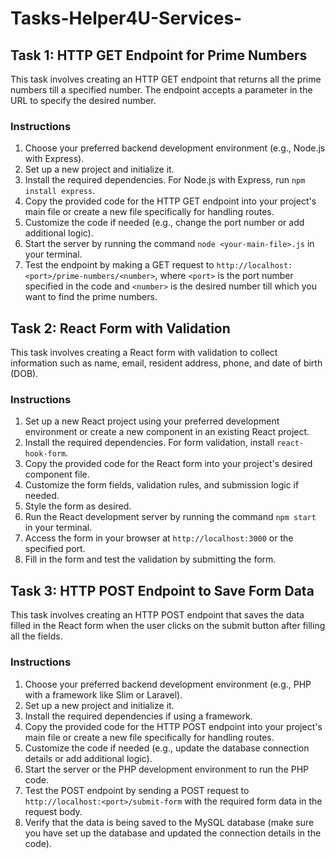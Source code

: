 # Tasks-Helper4U-Services-



## Task 1: HTTP GET Endpoint for Prime Numbers

This task involves creating an HTTP GET endpoint that returns all the prime numbers till a specified number. The endpoint accepts a parameter in the URL to specify the desired number.

### Instructions

1. Choose your preferred backend development environment (e.g., Node.js with Express).
2. Set up a new project and initialize it.
3. Install the required dependencies. For Node.js with Express, run `npm install express`.
4. Copy the provided code for the HTTP GET endpoint into your project's main file or create a new file specifically for handling routes.
5. Customize the code if needed (e.g., change the port number or add additional logic).
6. Start the server by running the command `node <your-main-file>.js` in your terminal.
7. Test the endpoint by making a GET request to `http://localhost:<port>/prime-numbers/<number>`, where `<port>` is the port number specified in the code and `<number>` is the desired number till which you want to find the prime numbers.

## Task 2: React Form with Validation

This task involves creating a React form with validation to collect information such as name, email, resident address, phone, and date of birth (DOB).

### Instructions

1. Set up a new React project using your preferred development environment or create a new component in an existing React project.
2. Install the required dependencies. For form validation, install `react-hook-form`.
3. Copy the provided code for the React form into your project's desired component file.
4. Customize the form fields, validation rules, and submission logic if needed.
5. Style the form as desired.
6. Run the React development server by running the command `npm start` in your terminal.
7. Access the form in your browser at `http://localhost:3000` or the specified port.
8. Fill in the form and test the validation by submitting the form.

## Task 3: HTTP POST Endpoint to Save Form Data

This task involves creating an HTTP POST endpoint that saves the data filled in the React form when the user clicks on the submit button after filling all the fields.

### Instructions

1. Choose your preferred backend development environment (e.g., PHP with a framework like Slim or Laravel).
2. Set up a new project and initialize it.
3. Install the required dependencies if using a framework.
4. Copy the provided code for the HTTP POST endpoint into your project's main file or create a new file specifically for handling routes.
5. Customize the code if needed (e.g., update the database connection details or add additional logic).
6. Start the server or the PHP development environment to run the PHP code.
7. Test the POST endpoint by sending a POST request to `http://localhost:<port>/submit-form` with the required form data in the request body.
8. Verify that the data is being saved to the MySQL database (make sure you have set up the database and updated the connection details in the code).

